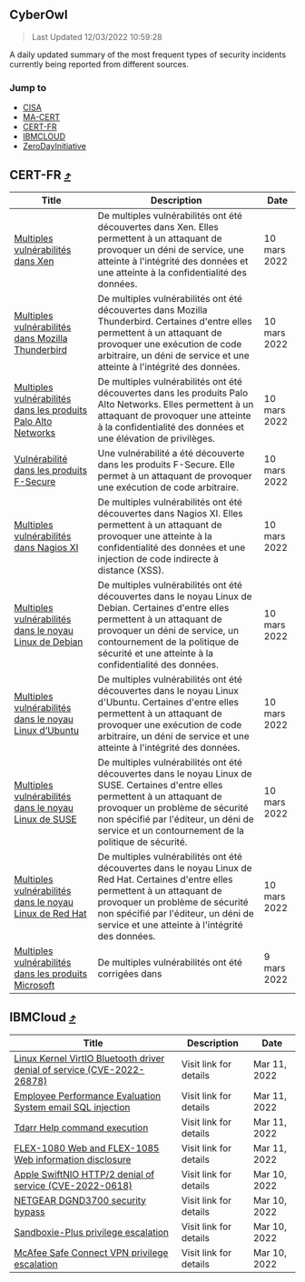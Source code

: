 <div id="top"></div>

## CyberOwl 
> Last Updated 12/03/2022 10:59:28 

A daily updated summary of the most frequent types of security incidents currently being reported from different sources.

### Jump to 
* [CISA](#cisa-arrow_heading_up)
* [MA-CERT](#ma-cert-arrow_heading_up)
* [CERT-FR](#cert-fr-arrow_heading_up)
* [IBMCLOUD](#ibmcloud-arrow_heading_up)
* [ZeroDayInitiative](#zerodayinitiative-arrow_heading_up)

## CERT-FR [:arrow_heading_up:](#cyberowl)
|Title|Description|Date|
|---|---|---|
| [Multiples vulnérabilités dans Xen](https://www.cert.ssi.gouv.fr/avis/CERTFR-2022-AVI-236/) | De multiples vulnérabilités ont été découvertes dans Xen. Elles permettent à un attaquant de provoquer un déni de service, une atteinte à l'intégrité des données et une atteinte à la confidentialité des données. | 10 mars 2022 |
| [Multiples vulnérabilités dans Mozilla Thunderbird](https://www.cert.ssi.gouv.fr/avis/CERTFR-2022-AVI-235/) | De multiples vulnérabilités ont été découvertes dans Mozilla Thunderbird. Certaines d'entre elles permettent à un attaquant de provoquer une exécution de code arbitraire, un déni de service et une atteinte à l'intégrité des données. | 10 mars 2022 |
| [Multiples vulnérabilités dans les produits Palo Alto Networks](https://www.cert.ssi.gouv.fr/avis/CERTFR-2022-AVI-234/) | De multiples vulnérabilités ont été découvertes dans les produits Palo Alto Networks. Elles permettent à un attaquant de provoquer une atteinte à la confidentialité des données et une élévation de privilèges. | 10 mars 2022 |
| [Vulnérabilité dans les produits F-Secure](https://www.cert.ssi.gouv.fr/avis/CERTFR-2022-AVI-233/) | Une vulnérabilité a été découverte dans les produits F-Secure. Elle permet à un attaquant de provoquer une exécution de code arbitraire. | 10 mars 2022 |
| [Multiples vulnérabilités dans Nagios XI](https://www.cert.ssi.gouv.fr/avis/CERTFR-2022-AVI-232/) | De multiples vulnérabilités ont été découvertes dans Nagios XI. Elles permettent à un attaquant de provoquer une atteinte à la confidentialité des données et une injection de code indirecte à distance (XSS). | 10 mars 2022 |
| [Multiples vulnérabilités dans le noyau Linux de Debian](https://www.cert.ssi.gouv.fr/avis/CERTFR-2022-AVI-231/) | De multiples vulnérabilités ont été découvertes dans le noyau Linux de Debian. Certaines d'entre elles permettent à un attaquant de provoquer un déni de service, un contournement de la politique de sécurité et une atteinte à la confidentialité des données. | 10 mars 2022 |
| [Multiples vulnérabilités dans le noyau Linux d’Ubuntu](https://www.cert.ssi.gouv.fr/avis/CERTFR-2022-AVI-230/) | De multiples vulnérabilités ont été découvertes dans le noyau Linux d'Ubuntu. Certaines d'entre elles permettent à un attaquant de provoquer une exécution de code arbitraire, un déni de service et une atteinte à l'intégrité des données. | 10 mars 2022 |
| [Multiples vulnérabilités dans le noyau Linux de SUSE](https://www.cert.ssi.gouv.fr/avis/CERTFR-2022-AVI-229/) | De multiples vulnérabilités ont été découvertes dans le noyau Linux de SUSE. Certaines d'entre elles permettent à un attaquant de provoquer un problème de sécurité non spécifié par l'éditeur, un déni de service et un contournement de la politique de sécurité. | 10 mars 2022 |
| [Multiples vulnérabilités dans le noyau Linux de Red Hat](https://www.cert.ssi.gouv.fr/avis/CERTFR-2022-AVI-228/) | De multiples vulnérabilités ont été découvertes dans le noyau Linux de Red Hat. Certaines d'entre elles permettent à un attaquant de provoquer un problème de sécurité non spécifié par l'éditeur, un déni de service et une atteinte à l'intégrité des données. | 10 mars 2022 |
| [Multiples vulnérabilités dans les produits Microsoft](https://www.cert.ssi.gouv.fr/avis/CERTFR-2022-AVI-227/) | De multiples vulnérabilités ont été corrigées dans  | 9 mars 2022 |
## IBMCloud [:arrow_heading_up:](#cyberowl)
|Title|Description|Date|
|---|---|---|
| [Linux Kernel VirtIO Bluetooth driver denial of service (CVE-2022-26878)](https://exchange.xforce.ibmcloud.com/vulnerabilities/221587) | Visit link for details | Mar 11, 2022 |
| [Employee Performance Evaluation System email SQL injection](https://exchange.xforce.ibmcloud.com/vulnerabilities/221579) | Visit link for details | Mar 11, 2022 |
| [Tdarr Help command execution](https://exchange.xforce.ibmcloud.com/vulnerabilities/221578) | Visit link for details | Mar 11, 2022 |
| [FLEX-1080 Web and FLEX-1085 Web information disclosure](https://exchange.xforce.ibmcloud.com/vulnerabilities/221577) | Visit link for details | Mar 11, 2022 |
| [Apple SwiftNIO HTTP/2 denial of service (CVE-2022-0618)](https://exchange.xforce.ibmcloud.com/vulnerabilities/221597) | Visit link for details | Mar 10, 2022 |
| [NETGEAR DGND3700 security bypass](https://exchange.xforce.ibmcloud.com/vulnerabilities/221545) | Visit link for details | Mar 10, 2022 |
| [Sandboxie-Plus privilege escalation](https://exchange.xforce.ibmcloud.com/vulnerabilities/221531) | Visit link for details | Mar 10, 2022 |
| [McAfee Safe Connect VPN privilege escalation](https://exchange.xforce.ibmcloud.com/vulnerabilities/221530) | Visit link for details | Mar 10, 2022 |
